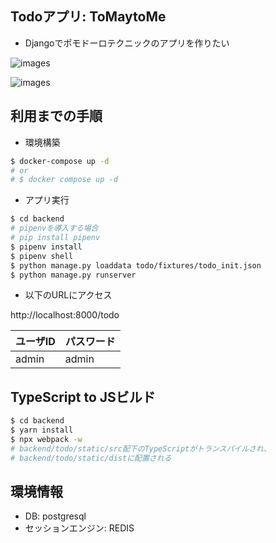 ## Todoアプリ: ToMaytoMe

* Djangoでポモドーロテクニックのアプリを作りたい

![images](http://www.rinsymbol.sakura.ne.jp/github_images/tomaytome/tomaytome_01.png)


![images](http://www.rinsymbol.sakura.ne.jp/github_images/tomaytome/tomaytome_03.png)

## 利用までの手順

* 環境構築

```sh
$ docker-compose up -d
# or
# $ docker compose up -d
```

* アプリ実行

```sh
$ cd backend
# pipenvを導入する場合
# pip install pipenv 
$ pipenv install
$ pipenv shell
$ python manage.py loaddata todo/fixtures/todo_init.json
$ python manage.py runserver
```

* 以下のURLにアクセス

http://localhost:8000/todo


|ユーザID|パスワード|
|----|----|
|admin|admin|


## TypeScript to JSビルド

```sh
$ cd backend
$ yarn install
$ npx webpack -w
# backend/todo/static/src配下のTypeScriptがトランスパイルされ、
# backend/todo/static/distに配置される
```


## 環境情報

* DB: postgresql
* セッションエンジン: REDIS
